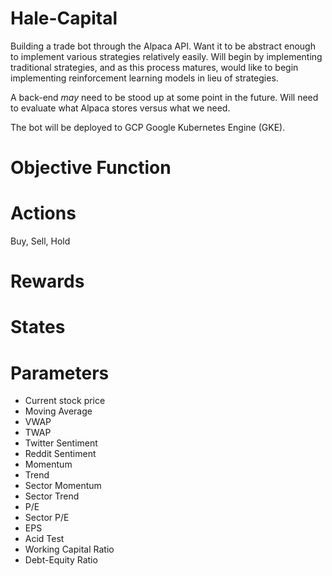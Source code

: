 # Hale-Capital
Building a trade bot through the Alpaca API. Want it to be abstract enough to implement
various strategies relatively easily. Will begin by implementing traditional strategies,
and as this process matures, would like to begin implementing reinforcement learning
models in lieu of strategies.

A back-end *may* need to be stood up at some point in the future. Will need to evaluate
what Alpaca stores versus what we need.

The bot will be deployed to GCP Google Kubernetes Engine (GKE).

# Objective Function

# Actions
Buy, Sell, Hold

# Rewards

# States

# Parameters
- Current stock price
- Moving Average
- VWAP
- TWAP
- Twitter Sentiment
- Reddit Sentiment
- Momentum
- Trend
- Sector Momentum
- Sector Trend
- P/E
- Sector P/E
- EPS
- Acid Test
- Working Capital Ratio
- Debt-Equity Ratio
